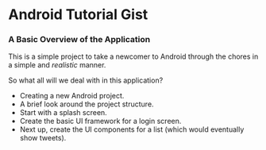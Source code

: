 Android Tutorial Gist
======================

### A Basic Overview of the Application

This is a simple project to take a newcomer to Android through the chores in a simple and *realistic* manner.

So what all will we deal with in this application?

* Creating a new Android project.
* A brief look around the project structure.  
* Start with a splash screen.
* Create the basic UI framework for a login screen.
* Next up, create the UI components for a list (which would eventually show tweets).
